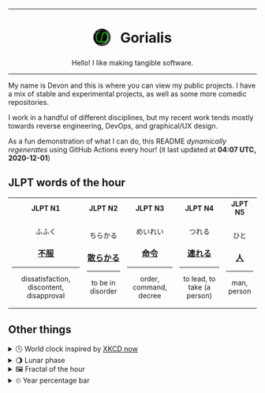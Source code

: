 ***

<h1 align="center">
<sub>
    <img src="readme/resources/avatar.png" height="36">
</sub>
&nbsp;
Gorialis
</h1>
<p align="center">
Hello! I like making tangible software.
</p>

***

My name is Devon and this is where you can view my public projects. I have a mix of stable and experimental projects, as well as some more comedic repositories.

I work in a handful of different disciplines, but my recent work tends mostly towards reverse engineering, DevOps, and graphical/UX design.

As a fun demonstration of what I can do, this README *dynamically regenerates* using GitHub Actions every hour! (it last updated at **04:07 UTC, 2020-12-01**)

<h2>JLPT words of the hour</h2>
<table>
    <tr>
        <th>JLPT N1</th>
        <th>JLPT N2</th>
        <th>JLPT N3</th>
        <th>JLPT N4</th>
        <th>JLPT N5</th>
    </tr>
    <tr>
        <td>
            <p align="center">ふふく</p>
            <h3 align="center"><b><a href="https://jisho.org/search/%E4%B8%8D%E6%9C%8D">不服</a></b></h3>
            <hr>
            <p align="center">dissatisfaction,<wbr> discontent,<wbr> disapproval</p>
        </td>
        <td>
            <p align="center">ちらかる</p>
            <h3 align="center"><b><a href="https://jisho.org/search/%E6%95%A3%E3%82%89%E3%81%8B%E3%82%8B">散らかる</a></b></h3>
            <hr>
            <p align="center">to be in disorder</p>
        </td>
        <td>
            <p align="center">めいれい</p>
            <h3 align="center"><b><a href="https://jisho.org/search/%E5%91%BD%E4%BB%A4">命令</a></b></h3>
            <hr>
            <p align="center">order,<wbr> command,<wbr> decree</p>
        </td>
        <td>
            <p align="center">つれる</p>
            <h3 align="center"><b><a href="https://jisho.org/search/%E9%80%A3%E3%82%8C%E3%82%8B">連れる</a></b></h3>
            <hr>
            <p align="center">to lead,<wbr> to take (a person)</p>
        </td>
        <td>
            <p align="center">ひと</p>
            <h3 align="center"><b><a href="https://jisho.org/search/%E4%BA%BA">人</a></b></h3>
            <hr>
            <p align="center">man,<wbr> person</p>
        </td>
    </tr>
</table>

<h2>Other things</h2>
<details>
<summary>🕓  World clock inspired by <a href="https://xkcd.com/now">XKCD now</a></summary>

> <img src="generated/now.png" width="512">

</details>
<details>
<summary>🌖 Lunar phase</summary>

The moon is approximately 56.30% through its phase (Waning Gibbous).

</details>
<details>
<summary>&#x1f5bc; Fractal of the hour</summary>

> <img src="generated/fractal.png" width="512">

</details>
<details>
<summary>&#x23f2; Year percentage bar</summary>
<pre><code>2020 [██████████████████▁▁] 91.58%</code></pre>
</details>
